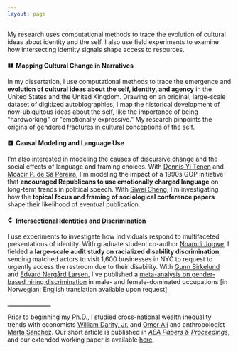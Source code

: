 ```yaml
---
layout: page
---
```


My research uses computational methods to trace the evolution of cultural ideas about identity and the self. I also use field experiments to examine how intersecting identity signals shape access to resources.

#### <svg xmlns="http://www.w3.org/2000/svg" style="height: 1em; width: 1em; vertical-align: -0.125em; margin-right: 0.35em;" viewBox="0 0 20 20" fill="currentColor"><path d="M10.75 16.82A7.462 7.462 0 0 1 15 15.5c.71 0 1.396.098 2.046.282A.75.75 0 0 0 18 15.06v-11a.75.75 0 0 0-.546-.721A9.006 9.006 0 0 0 15 3a8.963 8.963 0 0 0-4.25 1.065V16.82ZM9.25 4.065A8.963 8.963 0 0 0 5 3c-.85 0-1.673.118-2.454.339A.75.75 0 0 0 2 4.06v11a.75.75 0 0 0 .954.721A7.506 7.506 0 0 1 5 15.5c1.579 0 3.042.487 4.25 1.32V4.065Z" /></svg>Mapping Cultural Change in Narratives

In my dissertation, I use computational methods to trace the emergence and **evolution of cultural ideas about the self, identity, and agency** in the United States and the United Kingdom. Drawing on an original, large-scale dataset of digitized autobiographies, I map the historical development of now-ubiquitous ideas about the self, like the importance of being "hardworking" or "emotionally expressive." My research pinpoints the origins of gendered fractures in cultural conceptions of the self.

#### <svg xmlns="http://www.w3.org/2000/svg" style="height: 1em; width: 1em; vertical-align: -0.125em; margin-right: 0.35em;" viewBox="0 0 20 20" fill="currentColor"><path d="M4.25 2A2.25 2.25 0 0 0 2 4.25v11.5A2.25 2.25 0 0 0 4.25 18h11.5A2.25 2.25 0 0 0 18 15.75V4.25A2.25 2.25 0 0 0 15.75 2H4.25ZM7 8.75A.75.75 0 0 1 7.75 8h.5a.75.75 0 0 1 0 1.5h-.5A.75.75 0 0 1 7 8.75Zm2.75 0a.75.75 0 0 1 .75-.75h.5a.75.75 0 0 1 0 1.5h-.5a.75.75 0 0 1-.75-.75Zm3.5-.75a.75.75 0 0 0 0 1.5h.5a.75.75 0 0 0 0-1.5h-.5ZM7 11.25A.75.75 0 0 1 7.75 10.5h.5a.75.75 0 0 1 0 1.5h-.5A.75.75 0 0 1 7 11.25Zm2.75 0a.75.75 0 0 1 .75-.75h.5a.75.75 0 0 1 0 1.5h-.5a.75.75 0 0 1-.75-.75Zm3.5-.75a.75.75 0 0 0 0 1.5h.5a.75.75 0 0 0 0-1.5h-.5Z" /></svg>Causal Modeling and Language Use

I'm also interested in modeling the causes of discursive change and the social effects of language and framing choices.  With [Dennis Yi Tenen](https://dennistenen.com/) and [Moacir P. de Sá Pereira](https://moacir.com/), I'm modeling the impact of a 1990s GOP initiative that **encouraged Republicans to use emotionally charged language** on long-term trends in political speech. With [Siwei Cheng](https://siwei-cheng.github.io/), I'm investigating how the **topical focus and framing of sociological conference papers** shape their likelihood of eventual publication.

#### <svg xmlns="http://www.w3.org/2000/svg" style="height: 1em; width: 1em; vertical-align: -0.125em; margin-right: 0.35em;" viewBox="0 0 20 20" fill="currentColor"><path fill-rule="evenodd" d="M13.49 2.417a.75.75 0 0 1-.156 1.05A6.964 6.964 0 0 0 10.75 7.5c0 2.33 1.147 4.463 3.044 5.77a.75.75 0 0 1 .152 1.05l-2.2 3.05a.75.75 0 0 1-1.202.042 9.998 9.998 0 0 1-7.383-8.15H2a.75.75 0 0 1 0-1.5h1.161a9.996 9.996 0 0 1 7.38-8.15.75.75 0 0 1 1.203.042l2.2 3.05ZM10.75 9a2.5 2.5 0 1 0-5 0 2.5 2.5 0 0 0 5 0Z" clip-rule="evenodd"/></svg>Intersectional Identities and Discrimination

I use experiments to investigate how individuals respond to multifaceted presentations of identity. With graduate student co-author [Nnamdi Jogwe](https://as.nyu.edu/departments/sociology/people/current-phd-students/nnamdi-jogwe.html), I fielded a **large-scale audit study on racialized disability discrimination**, sending matched actors to visit 1,600 businesses in NYC to request to urgently access the restroom due to their disability. With [Gunn Birkelund](https://www.sv.uio.no/iss/english/people/aca/gunnb/) and [Edvard Nergård Larsen](https://www.samfunnsforskning.no/english/people/res/edvardnl/), I've published a [meta-analysis on gender-based hiring discrimination](https://www.scup.com/doi/full/10.18261/issn.1504-7989-2021-03-04-03) in male- and female-dominated occupations [in Norwegian; English translation available upon request].

<hr style="width: 1in; margin-top: 2em; margin-bottom: 0.5em; border: 1px solid #ccc;">

Prior to beginning my Ph.D., I studied cross-national wealth inequality trends with economists [William Darity, Jr.](https://sanford.duke.edu/profile/william-darity/) and [Omer Ali](https://www.econ.pitt.edu/people/omer-ali) and anthropologist [Marta Sánchez](https://people.uncw.edu/sanchezm/). Our short article is published in [_AEA Papers & Proceedings_](https://www.aeaweb.org/articles?id=10.1257/pandp.20211114), and our extended working paper is available [here](https://drive.google.com/file/d/1Zas0R5EHyfYW_wpI-_P4kz8k8Hnz56Ow/view?usp=sharing).
